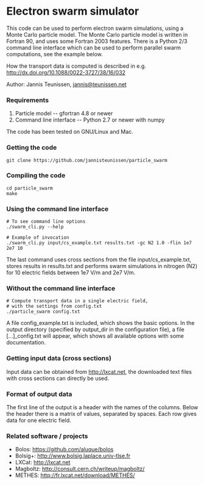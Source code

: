 Electron swarm simulator
====

This code can be used to perform electron swarm simulations, using a Monte Carlo
particle model. The Monte Carlo particle model is written in Fortran 90, and
uses some Fortran 2003 features. There is a Python 2/3 command line interface
which can be used to perform parallel swarm computations, see the example below.

How the transport data is computed is described in e.g. http://dx.doi.org/10.1088/0022-3727/38/16/032

Author: Jannis Teunissen, jannis@teunissen.net

### Requirements

1. Particle model -- gfortran 4.8 or newer
2. Command line interface -- Python 2.7 or newer with numpy

The code has been tested on GNU/Linux and Mac.

### Getting the code

    git clone https://github.com/jannisteunissen/particle_swarm

### Compiling the code

    cd particle_swarm
    make

### Using the command line interface

    # To see command line options
    ./swarm_cli.py --help

    # Example of invocation
    ./swarm_cli.py input/cs_example.txt results.txt -gc N2 1.0 -flin 1e7 2e7 10

The last command uses cross sections from the file input/cs_example.txt, stores
results in results.txt and performs swarm simulations in nitrogen (N2) for 10
electric fields between 1e7 V/m and 2e7 V/m.

### Without the command line interface

    # Compute transport data in a single electric field,
    # with the settings from config.txt
    ./particle_swarm config.txt

A file config_example.txt is included, which shows the basic options. In the
output directory (specified by output_dir in the configuration file), a file
[...]_config.txt will appear, which shows all available options with some
documentation.

### Getting input data (cross sections)

Input data can be obtained from http://lxcat.net, the downloaded text files with
cross sections can directly be used.

### Format of output data

The first line of the output is a header with the names of the columns. Below
the header there is a matrix of values, separated by spaces. Each row gives data
for one electric field.

### Related software / projects

* Bolos: https://github.com/aluque/bolos
* Bolsig+: http://www.bolsig.laplace.univ-tlse.fr
* LXCat: http://lxcat.net
* Magboltz: http://consult.cern.ch/writeup/magboltz/
* METHES: http://fr.lxcat.net/download/METHES/
